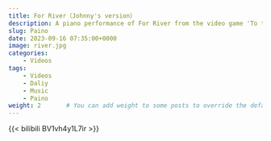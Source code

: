 ```yaml
---
title: For River（Johnny's version）
description: A piano performance of For River from the video game 'To the Moon'. It's my favorite piano piece.
slug: Paino
date: 2023-09-16 07:35:00+0000
image: river.jpg
categories:
    - Videos
tags:
    - Videos
    - Daliy
    - Music
    - Paino
weight: 2       # You can add weight to some posts to override the default sorting (date descending)
---
```


{{< bilibili BV1vh4y1L7ir >}}
